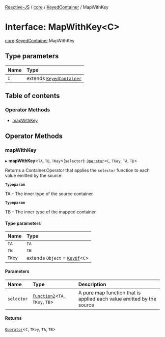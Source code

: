 [Reactive-JS](../README.md) / [core](../modules/core.md) / [KeyedContainer](../modules/core.KeyedContainer.md) / MapWithKey

# Interface: MapWithKey<C\>

[core](../modules/core.md).[KeyedContainer](../modules/core.KeyedContainer.md).MapWithKey

## Type parameters

| Name | Type |
| :------ | :------ |
| `C` | extends [`KeyedContainer`](core.KeyedContainer-1.md) |

## Table of contents

### Operator Methods

- [mapWithKey](core.KeyedContainer.MapWithKey.md#mapwithkey)

## Operator Methods

### mapWithKey

▸ **mapWithKey**<`TA`, `TB`, `TKey`\>(`selector`): [`Operator`](../modules/core.KeyedContainer.md#operator)<`C`, `TKey`, `TA`, `TB`\>

Returns a Container.Operator that applies the `selector` function to each
value emitted by the source.

**`Typeparam`**

TA - The inner type of the source container

**`Typeparam`**

TB - The inner type of the mapped container

#### Type parameters

| Name | Type |
| :------ | :------ |
| `TA` | `TA` |
| `TB` | `TB` |
| `TKey` | extends `Object` = [`KeyOf`](../modules/core.KeyedContainer.md#keyof)<`C`\> |

#### Parameters

| Name | Type | Description |
| :------ | :------ | :------ |
| `selector` | [`Function2`](../modules/functions.md#function2)<`TA`, `TKey`, `TB`\> | A pure map function that is applied each value emitted by the source |

#### Returns

[`Operator`](../modules/core.KeyedContainer.md#operator)<`C`, `TKey`, `TA`, `TB`\>
